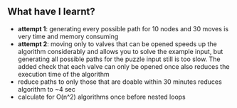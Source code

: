 ## What have I learnt?

- **attempt 1**: generating every possible path for 10 nodes and 30 moves is very time and memory consuming
- **attempt 2**: moving only to valves that can be opened speeds up the algorithm considerably and allows you to solve the example input, but generating all possible paths for the puzzle input still is too slow. The added check that each valve can only be opened once also reduces the execution time of the algorithm
- reduce paths to only those that are doable within 30 minutes reduces algorithm to ~4 sec
- calculate for O(n^2) algorithms once before nested loops
